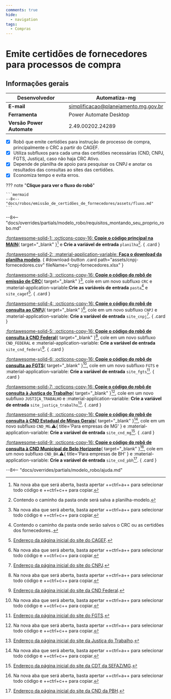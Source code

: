 ```yaml
---
comments: true
hide:
  - navigation
tags:
  - Compras
---
```


# Emite certidões de fornecedores para processos de compra


## Informações gerais

| **Desenvolvedor**| Automatiza-mg  |
| ----------- | ------------------------------------ |
| **E-mail**       | simplificacao@planejamento.mg.gov.br|
| **Ferramenta**    | Power Automate Desktop |
| **Versão Power Automate**    | 2.49.00202.24289 |

- [x] Robô que emite certidões para instrução de processo de compra, principalmente o CRC a partir do CAGEF.
- [x] Utiliza subfluxos para cada uma das certidões necessárias (CND, CNPJ, FGTS, Justiça), caso não haja CRC Ativo.
- [x] Depende de planilha de apoio para pesquisar os CNPJ e anotar os resultados das consultas ao sites das certidões.
- [x] Economiza tempo e evita erros.

??? note "**Clique para ver o fluxo do robô**"

    ```mermaid
    --8<-- "docs/robos/emissão_de_certidões_de_fornecedores/assets/fluxo.md"
    ```

--8<-- "docs/overrides/partials/modelo_robo/requisitos_montando_seu_proprio_robo.md"

<div class="grid" markdown>

[:fontawesome-solid-1: :octicons-copy-16: __Copie o código principal na MAIN__](https://raw.githubusercontent.com/automatiza-mg/biblioteca-de-robos/refs/heads/main/robos/site/certidoes-fornecedores-main.txt){ target="_blank" }[^1] e __Crie a variável de entrada__ `planilha`[^2].
{ .card }

[:fontawesome-solid-2: :material-application-variable: __Faça o download da planilha modelo__](javascript:void(0);).
{ #download-button .card path="assets/cnpj-fornecedores.csv" fileName="cnpj-fornecedores.xlsx" }


[:fontawesome-solid-3: :octicons-copy-16: __Copie o código do robô de emissão de CRC__](https://raw.githubusercontent.com/automatiza-mg/biblioteca-de-robos/refs/heads/main/robos/site/crc-cagef.txt){ target="_blank" }[^1], cole em um novo subfluxo `CRC` e :material-application-variable:__Crie as variáveis de entrada__ `pasta`[^3] e `site_cagef`[^4].
{ .card }

[:fontawesome-solid-4: :octicons-copy-16: __Copie o código do robô de consulta ao CNPJ__](){ target="_blank" }[^1], cole em um novo subfluxo `CNPJ` e :material-application-variable: __Crie a variável de entrada__ `site_cnpj`[^5].
{ .card }

[:fontawesome-solid-5: :octicons-copy-16: __Copie o código do robô de consulta à CND Federal__](https://raw.githubusercontent.com/automatiza-mg/biblioteca-de-robos/refs/heads/main/robos/site/cnd-federal.txt){ target="_blank" }[^1], cole em um novo subfluxo `CND_FEDERAL` e :material-application-variable: __Crie a variável de entrada__ `site_cnd_federal`[^6].
{ .card }

[:fontawesome-solid-6: :octicons-copy-16: __Copie o código do robô de consulta ao FGTS__](){ target="_blank" }[^1], cole em um novo subfluxo `FGTS` e :material-application-variable: __Crie a variável de entrada__ `site_fgts`[^7].
{ .card }

[:fontawesome-solid-7: :octicons-copy-16: __Copie o código do robô de consulta à Justiça do Trabalho__](){ target="_blank" }[^1], cole em um novo subfluxo `JUSTIÇA_TRABALHO` e :material-application-variable: __Crie a variável de entrada__ `site_justiça_trabalho`[^8].
{ .card }

[:fontawesome-solid-8: :octicons-copy-16: __Copie o código do robô de consulta à CND Estadual de Minas Gerais__](){ target="_blank" }[^1], cole em um novo subfluxo `CND_MG`.:warning:{ title='Para empresas de MG' } e :material-application-variable: __Crie a variável de entrada__ `site_cnd_mg`[^9].
{ .card }

[:fontawesome-solid-9: :octicons-copy-16: __Copie o código do robô de consulta à CND Municipal de Belo Horizonte__](https://raw.githubusercontent.com/automatiza-mg/biblioteca-de-robos/refs/heads/main/robos/site/cnd-pbh.txt){ target="_blank" }[^1], cole em um novo subfluxo `CND_BH`.:warning:{ title='Para empresas de BH' } e :material-application-variable: __Crie a variável de entrada__ `site_cnd_pbh`[^10].
{ .card }

</div>

--8<-- "docs/overrides/partials/modelo_robo/ajuda.md"

[^1]: Na nova aba que será aberta, basta apertar ++ctrl+a++ para selecionar todo código e ++ctrl+c++ para copiar.
[^2]: Contendo o caminho da pasta onde será salva a planilha-modelo.
[^3]: Contendo o caminho da pasta onde serão salvos o CRC ou as certidões dos fornecedores..
[^4]: [Endereço da página inicial do site do CAGEF](https://www.cagef.mg.gov.br/fornecedor-web/br/gov/prodemge/seplag/fornecedor/publico/index.zul).
[^5]: [Endereço da página inicial do site do CNPJ](https://solucoes.receita.fazenda.gov.br/Servicos/cnpjreva/Cnpjreva_Solicitacao.asp).
[^6]: [Endereço da página inicial do site da CND Federal](https://solucoes.receita.fazenda.gov.br/Servicos/certidaointernet/PJ/Emitir).
[^7]: [Endereço da página inicial do site do FGTS](https://consulta-crf.caixa.gov.br/consultacrf/pages/consultaEmpregador.jsf).
[^8]: [Endereço da página inicial do site da Justiça do Trabalho](https://www.tst.jus.br/certidao1).
[^9]: [Endereço da página inicial do site da CDT da SEFAZ/MG](https://www2.fazenda.mg.gov.br/sol/ctrl/SOL/CDT/SERVICO_829?ACAO=INICIAR).
[^10]: [Endereço da página inicial do site da CND da PBH](https://cnd.pbh.gov.br/CNDOnline/).